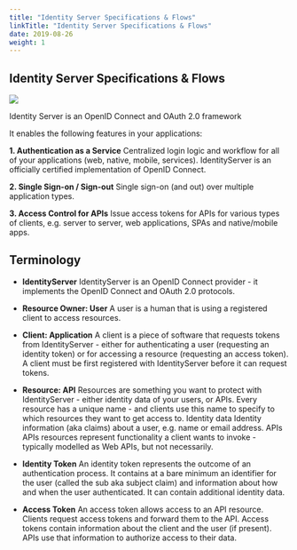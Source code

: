 ```yaml
---
title: "Identity Server Specifications & Flows"
linkTitle: "Identity Server Specifications & Flows"
date: 2019-08-26
weight: 1
---
```


## Identity Server Specifications & Flows
![](https://i.imgur.com/SECFI9O.png)

Identity Server is an OpenID Connect and OAuth 2.0 framework

It enables the following features in your applications:

**1. Authentication as a Service**
Centralized login logic and workflow for all of your applications (web, native, mobile, services). IdentityServer is an officially certified implementation of OpenID Connect.

**2. Single Sign-on / Sign-out**
Single sign-on (and out) over multiple application types.

**3. Access Control for APIs**
Issue access tokens for APIs for various types of clients, e.g. server to server, web applications, SPAs and native/mobile apps.

## Terminology

* **IdentityServer**
IdentityServer is an OpenID Connect provider - it implements the OpenID Connect and OAuth 2.0 protocols.

* **Resource Owner: User**
A user is a human that is using a registered client to access resources.

* **Client: Application**
A client is a piece of software that requests tokens from IdentityServer - either for authenticating a user (requesting an identity token) or for accessing a resource (requesting an access token). A client must be first registered with IdentityServer before it can request tokens.

* **Resource: API**
Resources are something you want to protect with IdentityServer - either identity data of your users, or APIs.
Every resource has a unique name - and clients use this name to specify to which resources they want to get access to.
Identity data Identity information (aka claims) about a user, e.g. name or email address.
APIs APIs resources represent functionality a client wants to invoke - typically modelled as Web APIs, but not necessarily.

* **Identity Token**
An identity token represents the outcome of an authentication process. It contains at a bare minimum an identifier for the user (called the sub aka subject claim) and information about how and when the user authenticated. It can contain additional identity data.

* **Access Token**
An access token allows access to an API resource. Clients request access tokens and forward them to the API. Access tokens contain information about the client and the user (if present). APIs use that information to authorize access to their data.
